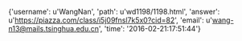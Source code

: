 {'username': u'WangNan', 'path': u'wd1198/1198.html', 'answer': u'https://piazza.com/class/i5j09fnsl7k5x0?cid=82', 'email': u'wang-n13@mails.tsinghua.edu.cn', 'time': '2016-02-21:17:51:44'}